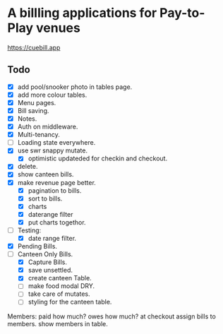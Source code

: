 # A billling applications for Pay-to-Play venues
https://cuebill.app

## Todo
- [x] add pool/snooker photo in tables page.
- [x] add more colour tables.
- [x] Menu pages.
- [x] Bill saving.
- [x] Notes.
- [x] Auth on middleware.
- [x] Multi-tenancy.
- [ ] Loading state everywhere.
- [x] use swr snappy mutate.
  - [x] optimistic updateded for checkin and checkout.
- [x] delete.
- [x] show canteen bills.
- [x] make revenue page better.
  - [x] pagination to bills.
  - [x] sort to bills.
  - [x] charts
  - [x] daterange filter
  - [x] put charts togethor.
- [ ] Testing:
  - [x] date range filter.
- [x] Pending Bills.
- [ ] Canteen Only Bills.
  - [x] Capture Bills.
  - [x] save unsettled.
  - [x] create canteen Table.
  - [ ] make food modal DRY.
  - [ ] take care of mutates.
  - [ ] styling for the canteen table.

Members:
  paid how much? owes how much?
  at checkout assign bills to members.
  show members in table.
  